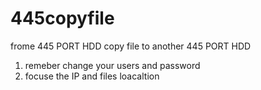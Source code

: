 # 445copyfile
frome 445 PORT HDD copy file to another 445 PORT HDD

1. remeber change your users and password
2. focuse the IP and files loacaltion
